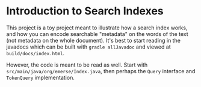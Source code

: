 # Introduction to Search Indexes

This project is a toy project meant to illustrate how a search index works, and
how you can encode searchable "metadata" on the words of the text
(not metadata on the whole document). It's best to start reading in the javadocs
which can be built with `gradle allJavadoc` and viewed
at `build/docs/index.html`.

However, the code is meant to be read as well. Start
with `src/main/java/org/emerse/Index.java`, then perhaps the `Query` interface
and `TokenQuery` implementation.
